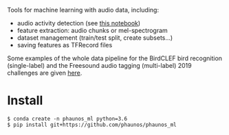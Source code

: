 Tools for machine learning with audio data, including:
* audio activity detection (see [this notebook](/src/securaxis/notebooks/feature_extraction_and_segmentation.ipynb?viewer=nbviewer))
* feature extraction: audio chunks or mel-spectrogram
* dataset management (train/test split, create subsets...)
* saving features as TFRecord files

Some examples of the whole data pipeline for the BirdCLEF bird recognition (single-label) and the Freesound audio tagging (multi-label) 2019 challenges are given [here](/src/securaxis/notebooks).

# Install

```
$ conda create -n phaunos_ml python=3.6
$ pip install git+https://github.com/phaunos/phaunos_ml
```
